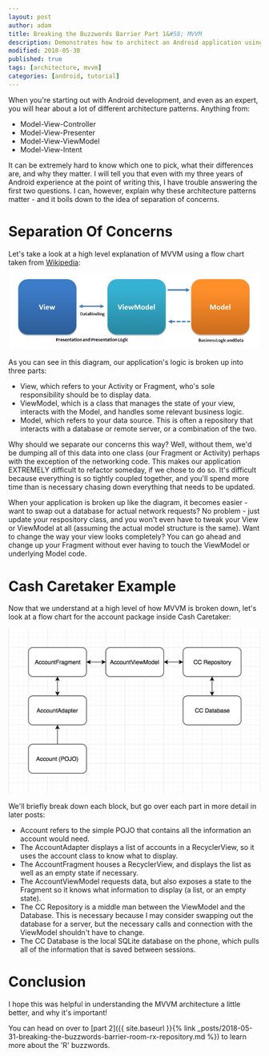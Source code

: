 ```yaml
---
layout: post
author: adam
title: Breaking the Buzzwords Barrier Part 1&#58; MVVM
description: Demonstrates how to architect an Android application using MVVM.
modified: 2018-05-30
published: true
tags: [architecture, mvvm]
categories: [android, tutorial]
---
```


When you're starting out with Android development, and even as an expert, you will hear about a lot of different architecture patterns. Anything from:

 - Model-View-Controller
 - Model-View-Presenter
 - Model-View-ViewModel
 - Model-View-Intent

It can be extremely hard to know which one to pick, what their differences are, and why they matter. I will tell you that even with my three years of Android experience at the point of writing this, I have trouble answering the first two questions. I can, however, explain why these architecture patterns matter - and it boils down to the idea of separation of concerns.

<!--more-->

# Separation Of Concerns

Let's take a look at a high level explanation of MVVM using a flow chart taken from [Wikipedia](https://en.wikipedia.org/wiki/Model%E2%80%93view%E2%80%93viewmodel):

![MVVM](/images/buzzwords/MVVM.png)

As you can see in this diagram, our application's logic is broken up into three parts:

 - View, which refers to your Activity or Fragment, who's sole responsibility should be to display data.
 - ViewModel, which is a class that manages the state of your view, interacts with the Model, and handles some relevant business logic.
 - Model, which refers to your data source. This is often a repository that interacts with a database or remote server, or a combination of the two.

Why should we separate our concerns this way? Well, without them, we'd be dumping all of this data into one class (our Fragment or Activity) perhaps with the exception of the networking code. This makes our application EXTREMELY difficult to refactor someday, if we chose to do so. It's difficult because everything is so tightly coupled together, and you'll spend more time than is necessary chasing down everything that needs to be updated.

When your application is broken up like the diagram, it becomes easier - want to swap out a database for actual network requests? No problem - just update your respository class, and you won't even have to tweak your View or ViewModel at all (assuming the actual model structure is the same). Want to change the way your view looks completely? You can go ahead and change up your Fragment without ever having to touch the ViewModel or underlying Model code. 

# Cash Caretaker Example

Now that we understand at a high level of how MVVM is broken down, let's look at a flow chart for the account package inside Cash Caretaker:

![MVVM](/images/buzzwords/cashcaretaker_mvvm.png)

We'll briefly break down each block, but go over each part in more detail in later posts:

 - Account refers to the simple POJO that contains all the information an account would need.
 - The AccountAdapter displays a list of accounts in a RecyclerView, so it uses the account class to know what to display.
 - The AccountFragment houses a RecyclerView, and displays the list as well as an empty state if necessary. 
 - The AccountViewModel requests data, but also exposes a state to the Fragment so it knows what information to display (a list, or an empty state).
 - The CC Repository is a middle man between the ViewModel and the Database. This is necessary because I may consider swapping out the database for a server, but the necessary calls and connection with the ViewModel shouldn't have to change.
 - The CC Database is the local SQLite database on the phone, which pulls all of the information that is saved between sessions. 

# Conclusion

I hope this was helpful in understanding the MVVM architecture a little better, and why it's important!

You can head on over to [part 2]({{ site.baseurl }}{% link _posts/2018-05-31-breaking-the-buzzwords-barrier-room-rx-repository.md %}) to learn more about the 'R' buzzwords.
